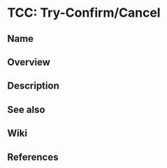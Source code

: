 # TCC: Try-Confirm/Cancel

## Name

## Overview

## Description

## See also

## Wiki

## References

